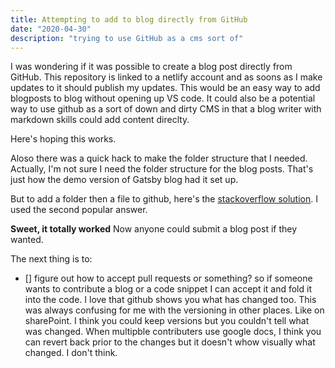```yaml
---
title: Attempting to add to blog directly from GitHub
date: "2020-04-30"
description: "trying to use GitHub as a cms sort of"
---
```




I was wondering if it was possible to create a blog post directly from GitHub. This repository is linked to a netlify account and as soons as I make updates to it should publish my updates.
This would be an easy way to add blogposts to blog without opening up VS code.
It could also be a potential way to use github as a sort of down and dirty CMS in that a blog writer with markdown skills could add content direclty.

Here's hoping this works. 

Aloso there was a quick hack to make the folder structure that I needed. Actually, I'm not sure I need the folder structure for the blog posts. That's just how the demo version of Gatsby blog had it set up. 

But to add a folder then a file to github, here's the [stackoverflow solution](https://stackoverflow.com/questions/12258399/how-do-i-create-a-folder-in-a-github-repository). 
I used the second popular answer.

**Sweet, it totally worked**
Now anyone could submit a blog post if they wanted. 

The next thing is to:
- [] figure out how to accept pull requests or something? so if someone wants to contribute a blog or a code snippet I can accept it and fold it into the code. 
I love that github shows you what has changed too. This was always confusing for me with the versioning in other places. Like on sharePoint. I think you could keep versions but you couldn't tell what was changed. When multipble contributers use google docs, I think you can revert back prior to the changes but it doesn't whow visually what changed. I don't think. 
